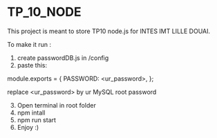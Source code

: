 # TP_10_NODE
This project is meant to store TP10 node.js for INTES IMT LILLE DOUAI.

To make it run :

1) create passwordDB.js in /config
2) paste this:

module.exports = {
    PASSWORD: <ur_password>,
};

replace <ur_password> by ur MySQL root password

3) Open terminal in root folder 
4) npm intall
5) npm run start
6) Enjoy :) 
